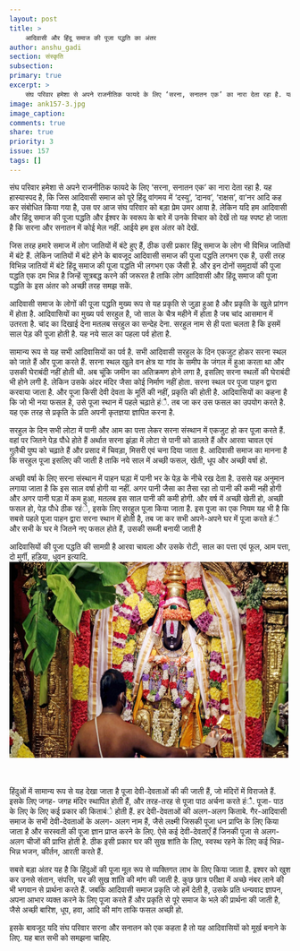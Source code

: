 ```yaml
---
layout: post
title: >
    आदिवासी और हिंदू समाज की पूजा पद्धति का अंतर
author: anshu_gadi
section: संस्कृति
subsection:
primary: true
excerpt: >
    संघ परिवार हमेशा से अपने राजनीतिक फायदे के लिए ‘सरना, सनातन एक’ का नारा देता रहा है. यह हास्यास्पद है, कि जिस आदिवासी समाज को पूरे हिंदू वांगमय में ‘दस्यु’, ‘दानव’, ‘राक्षस’, वा’नर आदि कह कर संबोधित किया गया है, उस पर आज संघ परिवार को बड़ा प्रेम उमर आया है.
image: ank157-3.jpg
image_caption: 
comments: true
share: true
priority: 3
issue: 157
tags: []
---
```


संघ परिवार हमेशा से अपने राजनीतिक फायदे के लिए ‘सरना, सनातन एक’ का नारा देता रहा है. यह हास्यास्पद है, कि जिस आदिवासी समाज को पूरे हिंदू वांगमय में ‘दस्यु’, ‘दानव’, ‘राक्षस’, वा’नर आदि कह कर संबोधित किया गया है, उस पर आज संघ परिवार को बड़ा प्रेम उमर आया है. लेकिन यदि हम आदिवासी और हिंदू समाज की पूजा पद्धति और ईश्वर के स्वरूप के बारे में उनके विचार को देखें तो यह स्पष्ट हो जाता है कि सरना और सनातन में कोई मेल नहीं. आईये हम इस अंतर को देखें.

जिस तरह हमारे समाज में लोग जातियों में बंटे हुए हैं, ठीक उसी प्रकार हिंदू समाज के लोग भी विभिन्न जातियों में बंटे हैं. लेकिन जातियों में बंटे होने के बावजूद आदिवासी समाज की पूजा पद्धति लगभग एक है, उसी तरह विभिन्न जातियों में बंटे हिंदू समाज की पूजा पद्धति भी लगभग एक जैसी है. और इन दोनों समुदायों की पूजा पद्धति एक दम भिन्न है जिन्हें  सूत्रबद्ध करने की जरूरत है ताकि लोग आदिवासी और हिंदू समाज की पूजा पद्धति के इस अंतर को अच्छी तरह समझ सकें.

आदिवासी समाज के लोगों की पूजा पद्धति मुख्य रूप से यह प्रकृति से जुड़ा हुआ है और प्रकृति के खुले प्रांगन में होता है. आदिवासियों का मुख्य पर्व सरहुल है, जो साल के चैत्र महीने में होता है जब चांद आसमान में उतरता है. चांद का दिखाई देना मतलब सरहुल का सन्देह देना. सरहुल नाम से ही पता चलता है कि इसमें साल पेड़ की पूजा होती है. यह नये साल का पहला पर्व होता है.

सामान्य रूप से यह सभी आदिवासियों का पर्व है. सभी आदिवासी सरहुल के दिन एकजुट होकर सरना स्थल को जाते हैं और पूजा करते हैं. सरना स्थल खुले वन क्षेत्र या गांव के समीप के जंगल में हुआ करता था और उसकी घेराबंदी नहीं होती थी. अब चूंकि जमीन का अतिक्रमण होने लगा है, इसलिए सरना स्थलों की घेराबंदी भी होने लगी है. लेकिन उसके अंदर मंदिर जैसा कोई निर्माण नहीं होता. सरना स्थल पर  पूजा पाहन द्वारा करवाया जाता है. और पूजा किसी देवी देवता के मूर्ति की नहीं, प्रकृति की होती है. आदिवासियों का कहना है कि जो भी नया फसल है, उसे पूजा स्थान में पहले चढ़ाते हंै. तब जा कर उस फसल का उपयोग करते है. यह एक तरह से प्रकृति के प्रति अपनी कृतज्ञया ज्ञापित करना है.  

सरहुल के दिन सभी  लोटा में पानी और आम का पत्ता लेकर सरना संस्थान में एकजुट हो कर पूजा करते हैं.  वहां पर जितने पेड़ पौधे होते हैं अर्थात सरना झंड़ा में लोटा से पानी को डालते हैं और आरवा चावल एवं गुलैची पुष्प को चढ़ाते हैं और प्रसाद में चिवड़ा, मिसरी एवं चना दिया जाता है. आदिवासी समाज का मानना है कि सरहुल पूजा इसलिए की जाती है ताकि नये साल में अच्छी फसल, खेती, धूप और अच्छी वर्षा हो.

अच्छी वर्षा के लिए सरना संस्थान में पाहन घड़ा में  पानी भर के पेड़ के नीचे रख देता है. उससे यह अनुमान लगाया जाता है कि इस साल वर्षा होगी या नहीं. अगर पानी जैसा का तैसा रहा तो पानी की कमी नही होगी और अगर पानी घड़ा में कम हुआ, मतलब इस साल पानी की कमी होगी. और वर्ष में अच्छी खेती हो, अच्छी फसल हो, पेड़ पौधे ठीक रहंे, इसके लिए सरहुल पूजा किया जाता है. इस पूजा का एक नियम यह भी है कि सबसे पहले पूजा पाहन द्वारा सरना स्थान में  होती है, तब जा कर सभी अपने-अपने घर में पूजा करते हंै और सभी के घर मे जितने नए फसल होते हैं, उसकी सब्जी बनायी जाती है

आदिवासियों की पूजा पद्धति की सामग्री है आरवा चावला और उसके रोटी, साल का पत्ता एवं फूल, आम पत्ता, दो मुर्गी, हड़िया, धुवन इत्यादि.
<br/>
<img src = "/static/news_images/ank157-3-2.jpg" width = "500" height = "350" />

<br/>
<br/>
हिंदुओं में सामान्य रूप से यह देखा जाता है पूजा देवी-देवताओं की की जाती हैं, जो मंदिरों में विराजते हैं. इसके लिए जगह- जगह मंदिर स्थापित होती हैं, और तरह-तरह से पूजा पाठ अर्चना करते हंै. पूजा- पाठ के लिए के लिए कई प्रकार की किताबंे होती हैं. हर देवी-देवताओं की अलग-अलग किताबे.  गैर-आदिवासी समाज के सभी देवी-देवताओं के अलग- अलग  नाम हैं, जैसे लक्ष्मी जिसकी पूजा धन प्राप्ति के लिए किया जाता है और सरस्वती की पूजा ज्ञान प्राप्त करने के लिए. ऐसे कई देवी-देवताएँ हैं जिनकी पूजा से अलग-अलग चीजों की प्राप्ति होती है.  ठीक इसी प्रकार घर की सुख शांति के लिए, स्वस्थ रहने के लिए कई भिन्न-भिन्न भजन, कीर्तन, आरती करते हैं.

सबसे बड़ा अंतर यह है कि हिंदुओं की पूजा मूल रूप से व्यक्तिगत लाभ के लिए किया जाता है. इश्वर को खुश कर उनसे संतान, संपत्ति, घर की सुख शांति की मांग की जाती है. कुछ छात्र परीक्षा में अच्छे नंबर लाने की भी भगवान से प्रार्थना करते हैं. जबकि आदिवासी समाज प्रकृति जो हमें देती है, उसके प्रति धन्यवाद ज्ञापन, अपना आभार व्यक्त करने के लिए पूजा करते हैं और प्रकृति से पूरे समाज के भले की प्रार्थना की जाती है, जैसे अच्छी बारिश, धूप, हवा, आदि की मांग ताकि फसल अच्छी हो.

इसके बावजूद यदि संघ परिवार सरना और सनातन को एक कहता है तो यह आदिवासियों को मूर्ख बनाने के लिए. यह बात सभी को समझना चाहिए.

